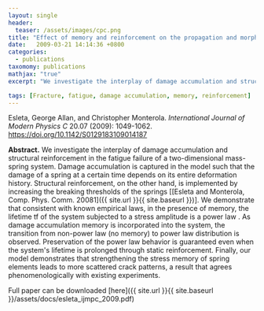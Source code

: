 ```yaml
---
layout: single
header:
  teaser: /assets/images/cpc.png
title: "Effect of memory and reinforcement on the propagation and morphology of fracture in a two-dimensional mass-spring system"
date:   2009-03-21 14:14:36 +0800
categories: 
  - publications
taxomomy: publications
mathjax: "true"
excerpt: "We investigate the interplay of damage accumulation and structural reinforcement in the fatigue failure of a two-dimensional mass-spring system."

tags: [Fracture, fatigue, damage accumulation, memory, reinforcement]
---
```

Esleta, George Allan, and Christopher Monterola. *International Journal of Modern Physics C* 20.07 (2009): 1049-1062.<br/>
<a href='https://doi.org/10.1142/S0129183109014187'>https://doi.org/10.1142/S0129183109014187</a>

**Abstract.** We investigate the interplay of damage accumulation and structural reinforcement in the fatigue failure of a two-dimensional mass-spring system. Damage accumulation is captured in the model such that the damage of a spring at a certain time depends on its entire deformation history. Structural reinforcement, on the other hand, is implemented by increasing the breaking thresholds of the springs [[Esleta and Monterola, Comp. Phys. Comm. 20081]({{ site.url }}{{ site.baseurl }})]. We demonstrate that consistent with known empirical laws, in the presence of memory, the lifetime tf of the system subjected to a stress amplitude is a power law . As damage accumulation memory is incorporated into the system, the transition from non-power law (no memory) to power law distribution is observed. Preservation of the power law behavior is guaranteed even when the system's lifetime is prolonged through static reinforcement. Finally, our model demonstrates that strengthening the stress memory of spring elements leads to more scattered crack patterns, a result that agrees phenomenologically with existing experiments.

Full paper can be downloaded [here]({{ site.url }}{{ site.baseurl }}/assets/docs/esleta_ijmpc_2009.pdf)

